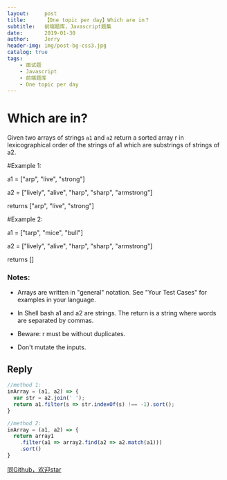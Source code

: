 ```yaml
---
layout:     post
title:      【One topic per day】Which are in？
subtitle:   前端题库，Javascript题集
date:       2019-01-30
author:     Jerry
header-img: img/post-bg-css3.jpg
catalog: true
tags:
    - 面试题
    - Javascript
    - 前端题库
    - One topic per day
---
```


# Which are in?

Given two arrays of strings `a1` and `a2` return a sorted array r in lexicographical order of the strings of a1 which are substrings of strings of a2.

#Example 1: 

a1 = ["arp", "live", "strong"]

a2 = ["lively", "alive", "harp", "sharp", "armstrong"]

returns ["arp", "live", "strong"]

#Example 2: 

a1 = ["tarp", "mice", "bull"]

a2 = ["lively", "alive", "harp", "sharp", "armstrong"]

returns []

### Notes:
- Arrays are written in "general" notation. See "Your Test Cases" for examples in your language.

- In Shell bash a1 and a2 are strings. The return is a string where words are separated by commas.

- Beware: r must be without duplicates.
- Don't mutate the inputs.

## Reply
```js
//method 1:
inArray = (a1, a2) => {
  var str = a2.join(' ');
  return a1.filter(s => str.indexOf(s) !== -1).sort();
}

//method 2:
inArray = (a1, a2) => {
  return array1
    .filter(a1 => array2.find(a2 => a2.match(a1)))
    .sort()
}

```

[同Github，欢迎star](https://github.com/xiqe/code-train/blob/master/javascript/Which%20are%20in.md)

